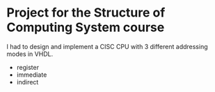 # Project for the Structure of Computing System course 

I had to design and implement a CISC CPU with 3 different addressing modes in VHDL.
- register
- immediate
- indirect
